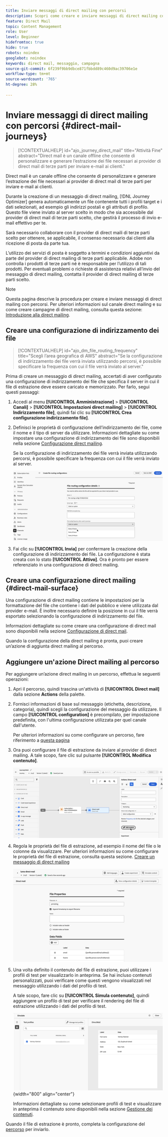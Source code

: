 ```yaml
---
title: Inviare messaggi di direct mailing con percorsi
description: Scopri come creare e inviare messaggi di direct mailing con i percorsi.
feature: Direct Mail
topic: Content Management
role: User
level: Beginner
hidefromtoc: true
hide: true
robots: noindex
googlebot: noindex
keywords: direct mail, messaggio, campagna
source-git-commit: 6f239f9bb9dbce871fbbdd89c460d9ac39706e1e
workflow-type: tm+mt
source-wordcount: '765'
ht-degree: 28%

---
```



# Inviare messaggi di direct mailing con percorsi {#direct-mail-journeys}

>[!CONTEXTUALHELP]
>id="ajo_journey_direct_mail"
>title="Attività Fine"
>abstract="Direct mail è un canale offline che consente di personalizzare e generare l’estrazione dei file necessari ai provider di direct mail di terze parti per inviare e-mail ai clienti."

Direct mail è un canale offline che consente di personalizzare e generare l’estrazione dei file necessari ai provider di direct mail di terze parti per inviare e-mail ai clienti.

Durante la creazione di un messaggio di direct mailing, [!DNL Journey Optimizer] genera automaticamente un file contenente tutti i profili target e i dati selezionati, ad esempio gli indirizzi postali e gli attributi di profilo. Questo file viene inviato al server scelto in modo che sia accessibile dal provider di direct mail di terze parti scelto, che gestirà il processo di invio e-mail effettivo per te.

Sarà necessario collaborare con il provider di direct maili di terze parti scelto per ottenere, se applicabile, il consenso necessario dai clienti alla ricezione di posta da parte tua.

L’utilizzo dei servizi di posta è soggetto a termini e condizioni aggiuntivi da parte del provider di direct mailing di terze parti applicabile. Adobe non controlla i prodotti di terze parti né è responsabile per l’utilizzo di tali prodotti. Per eventuali problemi o richieste di assistenza relativi all’invio del messaggio di direct mailing, contatta il provider di direct mailing di terze parti scelto.

>[!NOTE]
>
>Questa pagina descrive la procedura per creare e inviare messaggi di direct mailing con percorsi. Per ulteriori informazioni sul canale direct mailing e su come creare campagne di direct mailing, consulta questa sezione: [Introduzione alla direct mailing](../direct-mail/get-started-direct-mail.md).

## Creare una configurazione di indirizzamento dei file

>[!CONTEXTUALHELP]
>id="ajo_dm_file_routing_frequency"
>title="Scegli l’area geografica di AWS"
>abstract="Se la configurazione di indirizzamento dei file verrà inviata utilizzando percorsi, è possibile specificare la frequenza con cui il file verrà inviato al server."

Prima di creare un messaggio di direct mailing, accertati di aver configurato una configurazione di indirizzamento dei file che specifica il server in cui il file di estrazione deve essere caricato e memorizzato. Per farlo, segui questi passaggi:

1. Accedi al menu **[!UICONTROL Amministrazione]** > **[!UICONTROL Canali]** > **[!UICONTROL Impostazioni direct mailing]** > **[!UICONTROL Indirizzamento file]**, quindi fai clic su **[!UICONTROL Crea configurazione indirizzamento file]**.

1. Definisci le proprietà di configurazione dell’indirizzamento dei file, come il nome e il tipo di server da utilizzare. Informazioni dettagliate su come impostare una configurazione di indirizzamento dei file sono disponibili nella sezione [Configurazione direct mailing](../direct-mail/direct-mail-configuration.md#file-routing-configuration).

   Se la configurazione di indirizzamento dei file verrà inviata utilizzando percorsi, è possibile specificare la frequenza con cui il file verrà inviato al server.

   ![](assets/file-routing-journey.png)

1. Fai clic su **[!UICONTROL Invia]** per confermare la creazione della configurazione di indirizzamento dei file. La configurazione è stata creata con lo stato **[!UICONTROL Attivo]**. Ora è pronto per essere referenziato in una configurazione di direct mailing.

## Creare una configurazione direct mailing {#direct-mail-surface}

Una configurazione di direct mailing contiene le impostazioni per la formattazione del file che contiene i dati del pubblico e viene utilizzata dal provider e-mail. È inoltre necessario definire la posizione in cui il file verrà esportato selezionando la configurazione di indirizzamento del file.

Informazioni dettagliate su come creare una configurazione di direct mail sono disponibili nella sezione [Configurazione di direct mail](../direct-mail/direct-mail-configuration.md#file-routing-configuration).

Quando la configurazione della direct mailing è pronta, puoi creare un’azione di aggiunta direct mailing al percorso.

## Aggiungere un&#39;azione Direct mailing al percorso

Per aggiungere un’azione direct mailing in un percorso, effettua le seguenti operazioni:

1. Apri il percorso, quindi trascina un&#39;attività di **[!UICONTROL Direct mail]** dalla sezione **Actions** della palette.

1. Fornisci informazioni di base sul messaggio (etichetta, descrizione, categoria), quindi scegli la configurazione del messaggio da utilizzare. Il campo **[!UICONTROL configuration]** è precompilato, per impostazione predefinita, con l&#39;ultima configurazione utilizzata per quel canale dall&#39;utente.

   Per ulteriori informazioni su come configurare un percorso, fare riferimento a [questa pagina](../building-journeys/journey-gs.md)

1. Ora puoi configurare il file di estrazione da inviare al provider di direct mailing. A tale scopo, fare clic sul pulsante **[!UICONTROL Modifica contenuto]**.

   ![](assets/direct-mail-add-journey.png)

1. Regola le proprietà del file di estrazione, ad esempio il nome del file o le colonne da visualizzare. Per ulteriori informazioni su come configurare le proprietà del file di estrazione, consulta questa sezione. [Creare un messaggio di direct mailing](../direct-mail/create-direct-mail.md#extraction-file)

   ![](assets/direct-mail-journey-content.png)

1. Una volta definito il contenuto del file di estrazione, puoi utilizzare i profili di test per visualizzarlo in anteprima. Se hai incluso contenuti personalizzati, puoi verificare come questi vengono visualizzati nel messaggio utilizzando i dati del profilo di test.

   A tale scopo, fare clic su **[!UICONTROL Simula contenuto]**, quindi aggiungere un profilo di test per verificare il rendering del file di estrazione utilizzando i dati del profilo di test.

   ![](assets/direct-mail-simulate.png){width="800" align="center"}

   Informazioni dettagliate su come selezionare profili di test e visualizzare in anteprima il contenuto sono disponibili nella sezione [Gestione dei contenuti](../content-management/preview-test.md).

Quando il file di estrazione è pronto, completa la configurazione del [percorso](../building-journeys/journey-gs.md) per inviarlo.
